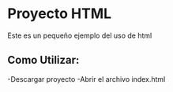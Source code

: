 # Proyecto HTML
Este es un pequeño ejemplo del uso de html
## Como Utilizar:
-Descargar proyecto
-Abrir el archivo index.html
